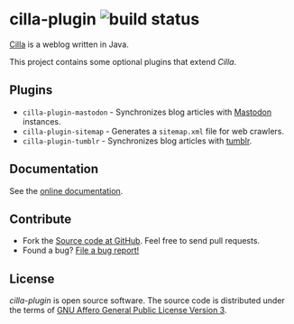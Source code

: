 # cilla-plugin ![build status](https://shredzone.org/badge/cilla-plugin.svg)

[Cilla](http://cilla.shredzone.org) is a weblog written in Java.

This project contains some optional plugins that extend _Cilla_.

## Plugins

* `cilla-plugin-mastodon` - Synchronizes blog articles with [Mastodon](https://joinmastodon.org/) instances.
* `cilla-plugin-sitemap` - Generates a `sitemap.xml` file for web crawlers.
* `cilla-plugin-tumblr` -  Synchronizes blog articles with [tumblr](https://www.tumblr.com/).

## Documentation

See the [online documentation](https://shredzone.org/maven/cilla-plugin/).

## Contribute

* Fork the [Source code at GitHub](https://github.com/shred/cilla-plugin). Feel free to send pull requests.
* Found a bug? [File a bug report!](https://github.com/shred/cilla-plugin/issues)

## License

_cilla-plugin_ is open source software. The source code is distributed under the terms of [GNU Affero General Public License Version 3](http://www.gnu.org/licenses/agpl-3.0.html).
